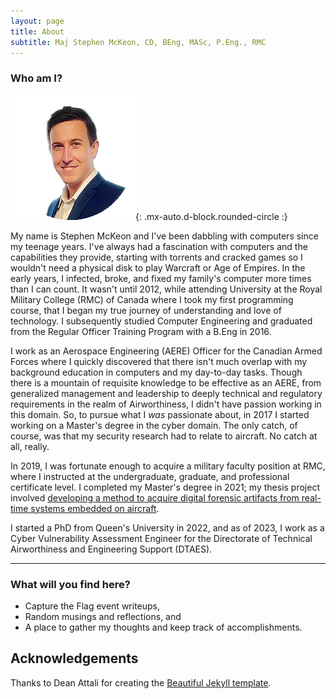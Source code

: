 ```yaml
---
layout: page
title: About
subtitle: Maj Stephen McKeon, CD, BEng, MASc, P.Eng., RMC
---
```


### Who am I? 

![me](assets/img/RGB.png){: .mx-auto.d-block.rounded-circle :}

My name is Stephen McKeon and I've been dabbling with computers since my teenage years. I've always had a fascination with computers and the capabilities they provide, starting with torrents and cracked games so I wouldn't need a physical disk to play Warcraft or Age of Empires. In the early years, I infected, broke, and fixed my family's computer more times than I can count. It wasn't until 2012, while attending University at the Royal Military College (RMC) of Canada where I took my first programming course, that I began my true journey of  understanding and love of technology. I subsequently studied Computer Engineering and graduated from the Regular Officer Training Program with a B.Eng in 2016.

I work as an Aerospace Engineering (AERE) Officer for the Canadian Armed Forces where I quickly discovered that there isn't much overlap with my background education in computers and my day-to-day tasks. Though there is a mountain of requisite knowledge to be effective as an AERE, from generalized management and leadership to deeply technical and regulatory requirements in the realm of Airworthiness, I didn't have passion working in this domain. So, to pursue what I *was* passionate about, in 2017 I started working on a Master's degree in the cyber domain. The only catch, of course, was that my security research had to relate to aircraft. No catch at all, really.

In 2019, I was fortunate enough to acquire a military faculty position at RMC, where I instructed at the undergraduate, graduate, and professional certificate level. I completed my Master's degree in 2021; my thesis project involved [developing a method to acquire digital forensic artifacts from real-time systems embedded on aircraft](https://github.com/SteveMcKeon/sleuthkit_custom).

I started a PhD from Queen's University in 2022, and as of 2023, I work as a Cyber Vulnerability Assessment Engineer for the Directorate of Technical Airworthiness and Engineering Support (DTAES).

---

### What will you find here?

* Capture the Flag event writeups,
* Random musings and reflections, and
* A place to gather my thoughts and keep track of accomplishments.

## Acknowledgements

Thanks to Dean Attali for creating the [Beautiful Jekyll template](https://github.com/daattali/beautiful-jekyll).
